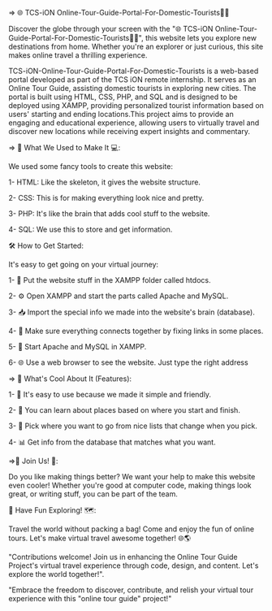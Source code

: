 => 🌐 TCS-iON Online-Tour-Guide-Portal-For-Domestic-Tourists🚶‍♂️

Discover the globe through your screen with the "🌐 TCS-iON Online-Tour-Guide-Portal-For-Domestic-Tourists🚶‍♂️", this website lets you explore new destinations from home. Whether you're an explorer or just curious, this site makes online travel a thrilling experience.


TCS-iON-Online-Tour-Guide-Portal-For-Domestic-Tourists is a web-based portal developed as part of the TCS iON remote internship. It serves as an Online Tour Guide, assisting domestic tourists in exploring new cities. The portal is built using HTML, CSS, PHP, and SQL and is designed to be deployed using XAMPP, providing personalized tourist information based on users' starting and ending locations.This project aims to provide an engaging and educational experience, allowing users to virtually travel and discover new locations while receiving expert insights and commentary.


=> 🔧 What We Used to Make It 💻:

We used some fancy tools to create this website:

1- HTML: Like the skeleton, it gives the website structure.

2- CSS: This is for making everything look nice and pretty.

3- PHP: It's like the brain that adds cool stuff to the website.

4- SQL: We use this to store and get information.



🛠️ How to Get Started:

It's easy to get going on your virtual journey:

1- 📂 Put the website stuff in the XAMPP folder called htdocs.

2- ⚙️ Open XAMPP and start the parts called Apache and MySQL.

3- 📥 Import the special info we made into the website's brain (database).

4- 🔗 Make sure everything connects together by fixing links in some places.

5- 🚀 Start Apache and MySQL in XAMPP.

6- 🌐 Use a web browser to see the website. Just type the right address




=> 🌟 What's Cool About It (Features):


1- 🧭 It's easy to use because we made it simple and friendly.

2- 📜 You can learn about places based on where you start and finish.

3- 🔄 Pick where you want to go from nice lists that change when you pick.

4- 📊 Get info from the database that matches what you want.           



=>👥 Join Us! 👥:

Do you like making things better? We want your help to make this website even cooler! Whether you're good at computer code, making things look great, or writing stuff, you can be part of the team.



🌈 Have Fun Exploring! 🗺️:

Travel the world without packing a bag! Come and enjoy the fun of online tours. Let's make virtual travel awesome together! 🌐🌎

 
"Contributions welcome! Join us in enhancing the Online Tour Guide Project's virtual travel experience through code, design, and content. Let's explore the world together!".


"Embrace the freedom to discover, contribute, and relish your virtual tour experience with this "online tour guide" project!"
